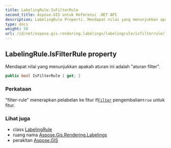 ```yaml
---
title: LabelingRule.IsFilterRule
second_title: Aspose.GIS untuk Referensi .NET API
description: LabelingRule Properti. Mendapat nilai yang menunjukkan apakah aturan ini adalah aturan filter.
type: docs
weight: 50
url: /id/net/aspose.gis.rendering.labelings/labelingrule/isfilterrule/
---
```

## LabelingRule.IsFilterRule property

Mendapat nilai yang menunjukkan apakah aturan ini adalah "aturan filter".

```csharp
public bool IsFilterRule { get; }
```

### Perkataan

"filter-rule" menerapkan pelabelan ke fitur if[`Filter`](../filter/) pengembalian`true` untuk fitur.

### Lihat juga

* class [LabelingRule](../)
* ruang nama [Aspose.Gis.Rendering.Labelings](../../labelingrule/)
* perakitan [Aspose.GIS](../../../)


